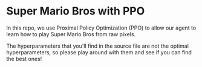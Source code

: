 # Super Mario Bros with PPO

In this repo, we use Proximal Policy Optimization (PPO) to allow our agent to learn how to play Super Mario Bros from raw pixels. 

The hyperparameters that you'll find in the source file are not the optimal hyperparameters, so please play around with them and see if you can find the best ones!
